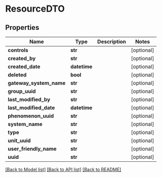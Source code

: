 # ResourceDTO

## Properties
Name | Type | Description | Notes
------------ | ------------- | ------------- | -------------
**controls** | **str** |  | [optional] 
**created_by** | **str** |  | [optional] 
**created_date** | **datetime** |  | [optional] 
**deleted** | **bool** |  | [optional] 
**gateway_system_name** | **str** |  | [optional] 
**group_uuid** | **str** |  | [optional] 
**last_modified_by** | **str** |  | [optional] 
**last_modified_date** | **datetime** |  | [optional] 
**phenomenon_uuid** | **str** |  | [optional] 
**system_name** | **str** |  | [optional] 
**type** | **str** |  | [optional] 
**unit_uuid** | **str** |  | [optional] 
**user_friendly_name** | **str** |  | [optional] 
**uuid** | **str** |  | [optional] 

[[Back to Model list]](../README.md#documentation-for-models) [[Back to API list]](../README.md#documentation-for-api-endpoints) [[Back to README]](../README.md)


